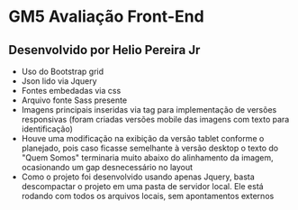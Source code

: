 # GM5 Avaliação Front-End

## Desenvolvido por Helio Pereira Jr

- Uso do Bootstrap grid
- Json lido via Jquery
- Fontes embedadas via css
- Arquivo fonte Sass presente
- Imagens principais inseridas via tag <picture> para implementação de versões responsivas (foram criadas versões mobile das imagens com texto para identificação)
- Houve uma modificação na exibição da versão tablet conforme o planejado, pois caso ficasse semelhante à versão desktop o texto do "Quem Somos" terminaria muito abaixo do alinhamento da imagem, ocasionando um gap desnecessário no layout
- Como o projeto foi desenvolvido usando apenas Jquery, basta descompactar o projeto em uma pasta de servidor local. Ele está rodando com todos os arquivos locais, sem apontamentos externos
